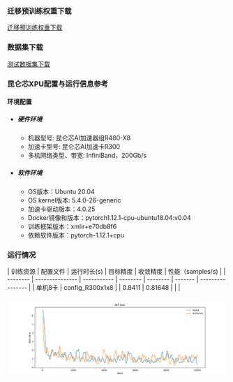 ### 迁移预训练权重下载

[迁移预训练权重下载](https://storage.googleapis.com/bit_models/BiT-M-R152x2.npz)

### 数据集下载

[测试数据集下载](https://www.image-net.org/challenges/LSVRC/2012/)

### 昆仑芯XPU配置与运行信息参考
#### 环境配置
- ##### 硬件环境
  - 机器型号: 昆仑芯AI加速器组R480-X8
  - 加速卡型号: 昆仑芯AI加速卡R300
  - 多机网络类型、带宽: InfiniBand，200Gb/s

- ##### 软件环境
  - OS版本：Ubuntu 20.04
  - OS kernel版本: 5.4.0-26-generic
  - 加速卡驱动版本：4.0.25
  - Docker镜像和版本：pytorch1.12.1-cpu-ubuntu18.04:v0.04
  - 训练框架版本：xmlir+e70db8f6
  - 依赖软件版本：pytorch-1.12.1+cpu


### 运行情况
| 训练资源 | 配置文件        | 运行时长(s) | 目标精度 | 收敛精度  | 性能（samples/s) |
| -------- | --------------- | ----------- | -------- | -------- | ------- | ---------------- |
| 单机8卡  | config_R300x1x8 |        |  0.8411  |  0.81648   |      |        |


![loss](loss.png)
